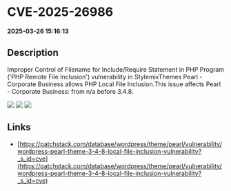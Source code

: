 # CVE-2025-26986

**2025-03-26 15:16:13**

## Description
Improper Control of Filename for Include/Require Statement in PHP Program ('PHP Remote File Inclusion') vulnerability in StylemixThemes Pearl - Corporate Business allows PHP Local File Inclusion.This issue affects Pearl - Corporate Business: from n/a before 3.4.8.

![](https://img.shields.io/static/v1?label=Score&message=8.1&color=red)
![](https://img.shields.io/static/v1?label=Severity&message=HIGH&color=red)
![](https://img.shields.io/static/v1?label=CWE&message=RFI&color=green)

## Links
- [https://patchstack.com/database/wordpress/theme/pearl/vulnerability/wordpress-pearl-theme-3-4-8-local-file-inclusion-vulnerability?_s_id=cve](https://patchstack.com/database/wordpress/theme/pearl/vulnerability/wordpress-pearl-theme-3-4-8-local-file-inclusion-vulnerability?_s_id=cve)
